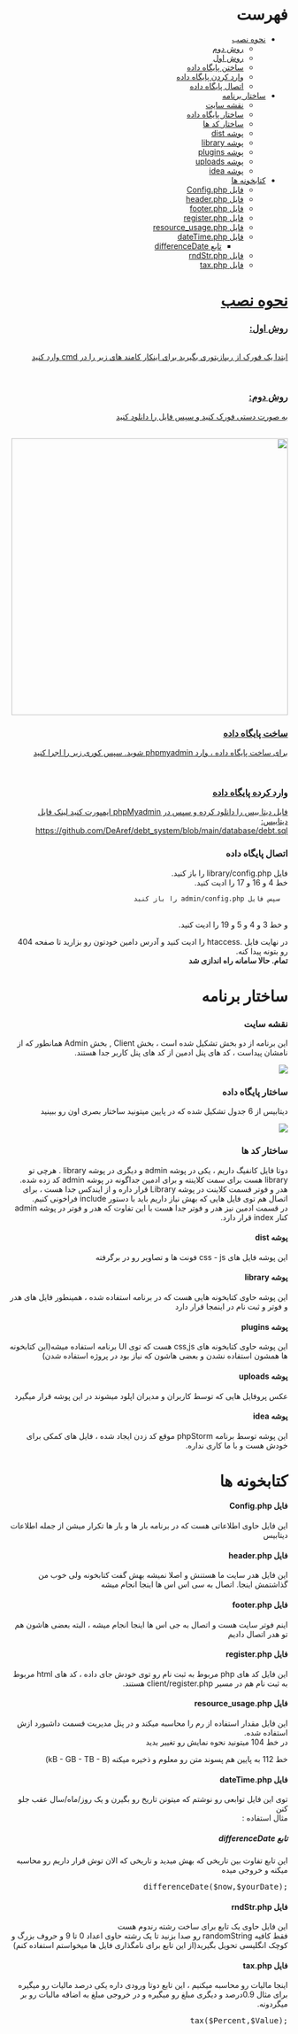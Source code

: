 <div dir='rtl' align='right'>
  
<h1>فهرست</h1>
<ul>
<li> <a href="#howtoinstall">نحوه نصب</a>
  <ul>
<li><a href="#way1">   روش دوم </a></li>
<li><a href="#way2">  روش اول </a></li>
<li><a href="#createDB"> ساختن پایگاه داده </a></li>
<li><a href="#1"> وارد کردن پایگاه داده</a></li>
<li><a href="#2"> اتصال پایگاه داده </li>
  </ul>  
</li>
<li> <a href="#3">ساختار برنامه</a>
  
<ul>
<li><a href="#4"> نقشه سایت </a></li>
<li><a href="#5"> ساختار پایگاه داده </a></li>
<li><a href="#6"> ساختار کد ها </a></li>
<li><a href="#7">پوشه dist</a></li>
<li><a href="#8">پوشه library </li>
<li><a href="#9">پوشه plugins </a></li>
<li><a href="#10">پوشه uploads</a></li>
<li><a href="#11">پوشه idea </li>
</ul>    
</li>
<li> <a href="#12">کتابخونه ها </a>
  
<ul>
<li><a href="#13"> فایل Config.php </a></li>
<li><a href="#14">  فایل header.php </a></li>
<li><a href="#15"> فایل footer.php</a></li>
<li><a href="#16">فایل register.php </a></li>
<li><a href="#17">فایل resource_usage.php </li>
<li><a href="#18">فایل dateTime.php </a>
  <ul> <li> <a href="#19"> تابع differenceDate</a></li></ul>
</li>
<li><a href="#20">فایل rndStr.php</a></li>
<li><a href="#21">فایل tax.php </li>
</ul>    
</li>
</ul>


<h1 id="howtoinstall">نحوه نصب</h1>

  <h3 id="way1"> 
    روش اول:
  </h3>
<p>
<br>
  ابتدا یک فورک از ریپازیتوری بگیرید
  برای اینکار کامند های زیر را در cmd وارد کنید
</p>
<script src="https://gist.github.com/DeAref/e3344779f3566be03bd3e04b82fc5fee.js"></script>
<br>
 <h3 id="way2"> 
    روش دوم:
  </h3>
<p>
  به صورت دستی فورک کنید و سپس فایل را دانلود کنید
  </p>
  <br>
    
 <img src="https://user-images.githubusercontent.com/95649368/178138292-91d0bcbb-bde2-4818-89f3-5d520c6323d6.png" width="500px"/>
 
  <br>
  <h3 id="createDb">ساخت پایگاه داده</h3>
<p>
   
 برای ساخت پایگاه داده ، وارد phpmyadmin شوید. سپس کوری زیر را اجرا کنید
   
</p>
    
  <br>
 <script src="https://gist.github.com/DeAref/522a1ebde9c0586c0c774a4ee0b39d3a.js"></script>
 <h3 id="1">
    وارد کرده پایگاه داده
 </h3>
  
<p>
  
  فایل دیتا بیس را دانلود کرده و سپس در phpMyadmin ایمپورت کنید 
  لینک فایل دیتابیس: 
  <br>
  <a href="https://github.com/DeAref/debt_system/blob/main/database/debt.sql">
  https://github.com/DeAref/debt_system/blob/main/database/debt.sql
  </a>
  
  </p>
    
  <h3 id="2">
  اتصال پایگاه داده
 
  </h3>
  <p>
      فایل library/config.php را باز کنید.
      
  <br>
  <script src="https://gist.github.com/DeAref/ed65d803474924228d5c6d2f3b3835bc.js"></script>
      خط 4 و 16 و 17 را ادیت کنید.
  <br>
      
      سپس فایل admin/config.php را باز کنید 
  <script src="https://gist.github.com/DeAref/af1749cfca3b28c2711b57798a81a3da.js"></script>
  <br>
      و خط 3 و 4 و 5 و 19 را ادیت کنید.
      
  </p>
  <p>
      در نهایت فایل .htaccess را ادیت کنید و آدرس دامین خودتون رو بزارید تا صفحه 404 رو بتونه پیدا کنه.
      
  <br>
  <strong> تمام. حالا سامانه راه اندازی شد </strong>
  </p>
  <h1 id="3">ساختار برنامه</h1>
  <h3 id="4"> نقشه سایت</h3>
  <p>
    
  این برنامه از دو بخش تشکیل شده است ، بخش Client , بخش Admin همانطور که از نامشان پیداست ، کد های پنل ادمین از کد های پنل کاربر جدا هستند.
   

  
  </p>
  <img src="https://user-images.githubusercontent.com/95649368/178249509-41e2a794-7b61-43b4-a5ca-44f68a6014e9.png" href="https://www.gloomaps.com/oDQRcmpHlY"/>
  <h3 id="5">ساختار پایگاه داده</h3>
  <p> 
  دیتابیس از 6 جدول تشکیل شده که در پایین میتونید ساختار بصری اون رو ببینید
    
  </p>
   <img src="https://user-images.githubusercontent.com/95649368/178250730-14cc9b92-9841-4676-b9fe-e38f2402940b.png" href="https://www.gloomaps.com/oDQRcmpHlY"/>
  <h3 id="6">ساختار کد ها</h3>
<p>
  
  دوتا فایل کانفیگ داریم ، یکی در پوشه admin و دیگری در پوشه library . هرچی تو library هست برای سمت کلاینته و برای ادمین جداگونه در پوشه admin کد زده شده.
  هدر و فوتر قسمت کلاینت در پوشه Library قرار داره و از ایندکس جدا هست ، برای اتصال هم توی فایل هایی که بهش نیاز داریم باید با دستور include فراخونی کنیم.
  <br>
  در قسمت ادمین نیز هدر و فوتر جدا هست با این تفاوت که هدر و فوتر در پوشه admin کنار index قرار دارد.
  </p>
  <h4 id="7">پوشه dist</h4>
  <p>
  این پوشه فایل های css - js فونت ها و تصاویر رو در برگرفته
  </p>
  
  <h4 id="8">پوشه library</h4>
  <p>
  این پوشه حاوی کتابخونه هایی هست که در برنامه استفاده شده ، همینطور فایل های هدر و فوتر و ثبت نام در اینمجا قرار دارد
  </p>
  
  <h4 id="8">پوشه plugins</h4>
  <p>
  این پوشه حاوی کتابخونه های css,js هست که توی UI برنامه استفاده میشه(این کتابخونه ها همشون استفاده نشدن و بعضی هاشون که نیاز بود در پروژه استفاده شدن)
  </p>
  
  <h4 id="9">پوشه uploads</h4>
  <p>
  عکس پروفایل هایی که توسط کاربران و مدیران اپلود میشوند در این پوشه قرار میگیرد 
  </p>
  
  <h4 id="10">پوشه idea</h4>
  <p>
    این پوشه توسط برنامه phpStorm موقع کد زدن ایجاد شده ، فایل های کمکی برای خودش هست و با ما کاری نداره.
  </p>
  
  <h1 id="11">
    کتابخونه ها
    </h1>
      
<h4 id="12">
      فایل Config.php  
</h4>
<p>
این فایل حاوی اطلاعاتی هست که در برنامه بار ها و بار ها تکرار میشن از جمله اطلاعات دیتابیس    
</p>
<h4 id="13">
فایل header.php  
</h4>
<p>
این فایل هدر سایت ما هستنش و اصلا نمیشه بهش گفت کتابخونه ولی خوب من گذاشتمش اینجا. اتصال به سی اس اس ها اینجا انجام میشه     
</p>
  
  <h4 id="14">
فایل footer.php  
</h4>
<p>
اینم فوتر سایت هست و اتصال به جی اس ها اینجا انجام میشه ، البته بعضی هاشون هم تو هدر اتصال دادیم     
</p>
<h4 id="15">
فایل register.php  
</h4>
<p>
این فایل کد های php مربوط به ثبت نام رو توی خودش جای داده ، کد های html مربوط به ثبت نام هم در مسیر client/register.php هستند.     
</p>
  
<h4 id="16">
فایل resource_usage.php  
</h4>
<p>
این فایل مقدار استفاده از رم را محاسبه میکند و در پنل مدیریت قسمت داشبورد ازش استفاده شده. 
  <br>
  در خط 104 میتونید نحوه نمایش رو تغییر بدید
  <br>
  
 خط 112 به پایین هم پسوند متن رو معلوم و ذخیره میکنه (kB - GB - TB - B)
  <script src="https://gist.github.com/DeAref/1447f37fba368e4b3816f0240cd1464a.js"></script>
</p>
<h4 id="17">
فایل dateTime.php  
</h4>
<p>
توی این فایل توابعی رو نوشتم که میتونن تاریخ رو بگیرن و یک روز/ماه/سال عقب جلو کنن
  <br>
  مثال استفاده :
  <script src="https://gist.github.com/DeAref/f332d52c2c0e1f24fa75669710c8a296.js"></script>
</p>
<h5 id="18">
  تابع differenceDate
</h5>
<p>
  این تابع تفاوت بین تاریخی که بهش میدید و تاریخی که الان توش قرار داریم رو محاسبه میکنه و خروجی میده 
  <pre dir="ltr">differenceDate($now,$yourDate);</pre>
</p>

<h4 id="19">
فایل rndStr.php  
</h4>
<p>
این فایل حاوی یک تابع برای ساخت رشته رندوم هست  
  <br>
  فقط کافیه randomString رو صدا بزنید تا یک رشته حاوی اعداد 0 تا 9 و حروف بزرگ و کوچک انگلیسی تحویل بگیرید(از این تابع برای نامگذاری فایل ها میخواستم استفاده کنم)
  </p>
  
<h4 id="20">
فایل tax.php  
</h4>
<p>
اینجا مالیات رو محاسبه میکنیم ، این تابع دوتا ورودی داره یکی درصد مالیات رو میگیره برای مثال 0.9درصد و دیگری مبلغ رو میگیره و در خروجی مبلغ به اضافه مالبات رو بر میگردونه.
  <br>
  <pre dir="ltr">
  tax($Percent,$Value);
  </pre>
</p>
  
</div>
